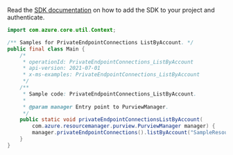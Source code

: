 Read the [SDK documentation](https://github.com/Azure/azure-sdk-for-java/blob/azure-resourcemanager-purview_1.0.0-beta.1/sdk/purview/azure-resourcemanager-purview/README.md) on how to add the SDK to your project and authenticate.

```java
import com.azure.core.util.Context;

/** Samples for PrivateEndpointConnections ListByAccount. */
public final class Main {
    /*
     * operationId: PrivateEndpointConnections_ListByAccount
     * api-version: 2021-07-01
     * x-ms-examples: PrivateEndpointConnections_ListByAccount
     */
    /**
     * Sample code: PrivateEndpointConnections_ListByAccount.
     *
     * @param manager Entry point to PurviewManager.
     */
    public static void privateEndpointConnectionsListByAccount(
        com.azure.resourcemanager.purview.PurviewManager manager) {
        manager.privateEndpointConnections().listByAccount("SampleResourceGroup", "account1", null, Context.NONE);
    }
}
```
